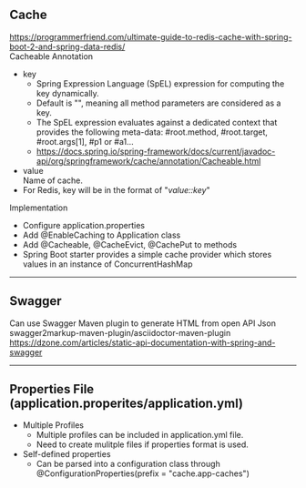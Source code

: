 ## Cache 
https://programmerfriend.com/ultimate-guide-to-redis-cache-with-spring-boot-2-and-spring-data-redis/  
Cacheable Annotation
- key  
  - Spring Expression Language (SpEL) expression for computing the key dynamically.  
  - Default is "", meaning all method parameters are considered as a key.  
  - The SpEL expression evaluates against a dedicated context that provides the following meta-data: #root.method, #root.target, #root.args[1], #p1 or #a1...
  - https://docs.spring.io/spring-framework/docs/current/javadoc-api/org/springframework/cache/annotation/Cacheable.html
- value  
  Name of cache. 
- For Redis, key will be in the format of "*value::key*"

Implementation
- Configure application.properties
- Add @EnableCaching to Application class
- Add @Cacheable, @CacheEvict, @CachePut to methods
- Spring Boot starter provides a simple cache provider which stores values in an instance of ConcurrentHashMap

---
## Swagger
Can use Swagger Maven plugin to generate HTML from open API Json  
swagger2markup-maven-plugin/asciidoctor-maven-plugin  
https://dzone.com/articles/static-api-documentation-with-spring-and-swagger  

---
## Properties File (application.properites/application.yml)
- Multiple Profiles
  - Multiple profiles can be included in application.yml file.
  - Need to create mulitple files if properties format is used.
- Self-defined properties
  - Can be parsed into a configuration class through @ConfigurationProperties(prefix = "cache.app-caches")